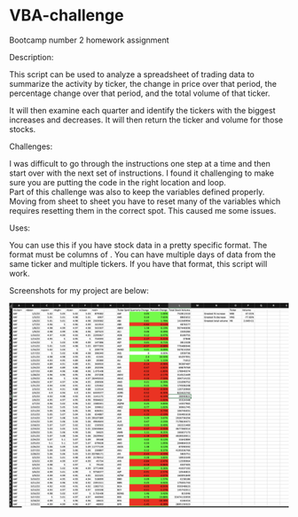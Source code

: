 # VBA-challenge
Bootcamp number 2 homework assignment

Description: 

This script can be used to analyze a spreadsheet of trading data to summarize the activity by ticker, the change in price over that period, the percentage change over that period, and the total volume of that ticker. 

It will then examine each quarter and identify the tickers with the biggest increases and decreases. It will then return the ticker and volume for those stocks.  

Challenges:

I was difficult to go through the instructions one step at a time and then start over with the next set of instructions.  I found it challenging to make sure you are putting the code in the right location and loop.  
Part of this challenge was also to keep the variables defined properly.  Moving from sheet to sheet you have to reset many of the variables which requires resetting them in the correct spot. This caused me some issues.  

Uses:

You can use this if you have stock data in a pretty specific format.  The format must be columns of <ticker>	<date>	<open>	<high>	<low>	<close>	<vol>.  You can have multiple days of data from the same ticker and multiple tickers.  If you have that format, this script will work. 
 
Screenshots for my project are below:

![Screenshot one](SC1.png)
